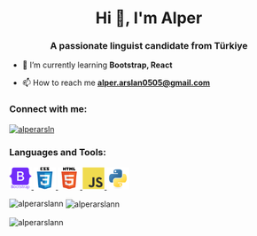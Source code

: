 <h1 align="center">Hi 👋, I'm Alper</h1>
<h3 align="center">A passionate linguist candidate from Türkiye</h3>

- 🌱 I’m currently learning **Bootstrap, React**

- 📫 How to reach me **alper.arslan0505@gmail.com**

<h3 align="left">Connect with me:</h3>
<p align="left">
<a href="https://linkedin.com/in/alperarsln" target="blank"><img align="center" src="https://raw.githubusercontent.com/rahuldkjain/github-profile-readme-generator/master/src/images/icons/Social/linked-in-alt.svg" alt="alperarsln" height="30" width="40" /></a>
</p>

<h3 align="left">Languages and Tools:</h3>
<p align="left"> <a href="https://getbootstrap.com" target="_blank" rel="noreferrer"> <img src="https://raw.githubusercontent.com/devicons/devicon/master/icons/bootstrap/bootstrap-plain-wordmark.svg" alt="bootstrap" width="40" height="40"/> </a> <a href="https://www.w3schools.com/css/" target="_blank" rel="noreferrer"> <img src="https://raw.githubusercontent.com/devicons/devicon/master/icons/css3/css3-original-wordmark.svg" alt="css3" width="40" height="40"/> </a> <a href="https://www.w3.org/html/" target="_blank" rel="noreferrer"> <img src="https://raw.githubusercontent.com/devicons/devicon/master/icons/html5/html5-original-wordmark.svg" alt="html5" width="40" height="40"/> </a> <a href="https://developer.mozilla.org/en-US/docs/Web/JavaScript" target="_blank" rel="noreferrer"> <img src="https://raw.githubusercontent.com/devicons/devicon/master/icons/javascript/javascript-original.svg" alt="javascript" width="40" height="40"/> </a> <a href="https://www.python.org" target="_blank" rel="noreferrer"> <img src="https://raw.githubusercontent.com/devicons/devicon/master/icons/python/python-original.svg" alt="python" width="40" height="40"/> </a>

<p><img align="left" src="https://github-readme-stats.vercel.app/api/top-langs?username=alperarslann&show_icons=true&locale=en&layout=compact" alt="alperarslann" /></p>

<p>&nbsp;<img align="center" src="https://github-readme-stats.vercel.app/api?username=alperarslann&show_icons=true&locale=en" alt="alperarslann" /></p>

<p><img align="center" src="https://github-readme-streak-stats.herokuapp.com/?user=alperarslann&" alt="alperarslann" /></p>
